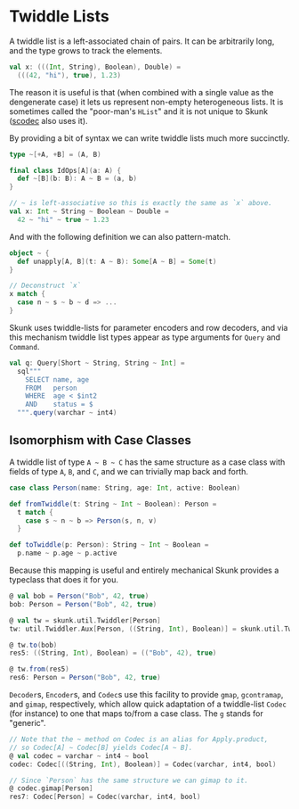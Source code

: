 # Twiddle Lists

A twiddle list is a left-associated chain of pairs. It can be arbitrarily long, and the type grows to track the elements.

```scala
val x: (((Int, String), Boolean), Double) =
  (((42, "hi"), true), 1.23)
```

The reason it is useful is that (when combined with a single value as the dengenerate case) it lets us represent non-empty heterogeneous lists. It is sometimes called the "poor-man's `HList`" and it is not unique to Skunk ([scodec]() also uses it).

By providing a bit of syntax we can write twiddle lists much more succinctly.

```scala
type ~[+A, +B] = (A, B)

final class IdOps[A](a: A) {
  def ~[B](b: B): A ~ B = (a, b)
}

// ~ is left-associative so this is exactly the same as `x` above.
val x: Int ~ String ~ Boolean ~ Double =
  42 ~ "hi" ~ true ~ 1.23
```

And with the following definition we can also pattern-match.

```scala
object ~ {
  def unapply[A, B](t: A ~ B): Some[A ~ B] = Some(t)
}

// Deconstruct `x`
x match {
  case n ~ s ~ b ~ d => ...
}
```

Skunk uses twiddle-lists for parameter encoders and row decoders, and via this mechanism twiddle list types appear as type arguments for `Query` and `Command`.

```scala
val q: Query[Short ~ String, String ~ Int] =
  sql"""
    SELECT name, age
    FROM   person
    WHERE  age < $int2
    AND    status = $
  """.query(varchar ~ int4)
```

## Isomorphism with Case Classes

A twiddle list of type `A ~ B ~ C` has the same structure as a case class with fields of type `A`, `B`, and `C`, and we can trivially map back and forth.

```scala
case class Person(name: String, age: Int, active: Boolean)

def fromTwiddle(t: String ~ Int ~ Boolean): Person =
  t match {
    case s ~ n ~ b => Person(s, n, v)
  }

def toTwiddle(p: Person): String ~ Int ~ Boolean =
  p.name ~ p.age ~ p.active
```

Because this mapping is useful and entirely mechanical Skunk provides a typeclass that does it for you.

```scala
@ val bob = Person("Bob", 42, true)
bob: Person = Person("Bob", 42, true)

@ val tw = skunk.util.Twiddler[Person]
tw: util.Twiddler.Aux[Person, ((String, Int), Boolean)] = skunk.util.Twiddler$$anon$3@41d1bcbd

@ tw.to(bob)
res5: ((String, Int), Boolean) = (("Bob", 42), true)

@ tw.from(res5)
res6: Person = Person("Bob", 42, true)
```

`Decoder`s, `Encoder`s, and `Codec`s use this facility to provide `gmap`, `gcontramap`, and `gimap`, respectively, which allow quick adaptation of a twiddle-list `Codec` (for instance) to one that maps to/from a case class. The `g` stands for "generic".

```scala
// Note that the ~ method on Codec is an alias for Apply.product,
// so Codec[A] ~ Codec[B] yields Codec[A ~ B].
@ val codec = varchar ~ int4 ~ bool
codec: Codec[((String, Int), Boolean)] = Codec(varchar, int4, bool)

// Since `Person` has the same structure we can gimap to it.
@ codec.gimap[Person]
res7: Codec[Person] = Codec(varchar, int4, bool)
```

